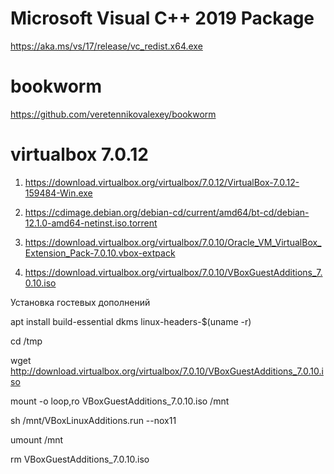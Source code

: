 # Microsoft Visual C++ 2019 Package

https://aka.ms/vs/17/release/vc_redist.x64.exe

# bookworm

https://github.com/veretennikovalexey/bookworm

# virtualbox 7.0.12

1. https://download.virtualbox.org/virtualbox/7.0.12/VirtualBox-7.0.12-159484-Win.exe

2. https://cdimage.debian.org/debian-cd/current/amd64/bt-cd/debian-12.1.0-amd64-netinst.iso.torrent

3. https://download.virtualbox.org/virtualbox/7.0.10/Oracle_VM_VirtualBox_Extension_Pack-7.0.10.vbox-extpack

4. https://download.virtualbox.org/virtualbox/7.0.10/VBoxGuestAdditions_7.0.10.iso

Установка гостевых дополнений

apt install build-essential dkms linux-headers-$(uname -r)

cd /tmp

wget http://download.virtualbox.org/virtualbox/7.0.10/VBoxGuestAdditions_7.0.10.iso

mount -o loop,ro VBoxGuestAdditions_7.0.10.iso /mnt

sh /mnt/VBoxLinuxAdditions.run --nox11

umount /mnt

rm VBoxGuestAdditions_7.0.10.iso
